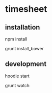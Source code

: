 # timesheet

## installation

  npm install

  grunt install_bower


## development

  hoodie start

  grunt watch
